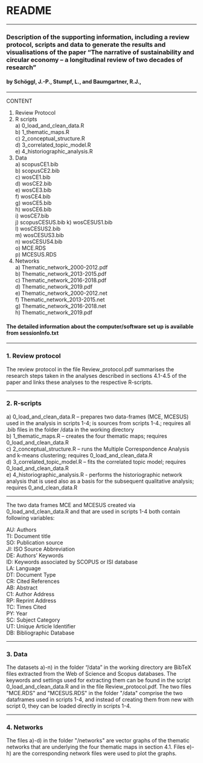 # README
- - - -

###  Description of the supporting information, including a review protocol, scripts and data to generate the results and visualisations of the paper “The narrative of sustainability and circular economy – a longitudinal review of two decades of research”   
#### by Schöggl, J.-P., Stumpf, L., and Baumgartner, R.J.,

- - - -
CONTENT
1. Review Protocol  
2. R scripts  
	a) 0_load_and_clean_data.R   
	b) 1_thematic_maps.R  
	c) 2_conceptual_structure.R  
	d) 3_correlated_topic_model.R  
	e) 4_historiographic_analysis.R  
3. Data  
	a) scopusCE1.bib  
	b) scopusCE2.bib  
	c) wosCE1.bib  
	d) wosCE2.bib  
	e) wosCE3.bib  
	f) wosCE4.bib  
	g) wosCE5.bib  
	h) wosCE6.bib  
	i) wosCE7.bib  
	j) scopusCESUS.bib 
	k) wosCESUS1.bib  
	l) wosCESUS2.bib  
	m) wosCESUS3.bib  
	n) wosCESUS4.bib  
	o) MCE.RDS  
	p) MCESUS.RDS  
4. Networks  
  a) Thematic_network_2000-2012.pdf  
  b) Thematic_network_2013-2015.pdf  
  c) Thematic_network_2016-2018.pdf  
  d) Thematic_network_2019.pdf  
  e) Thematic_network_2000-2012.net  
  f) Thematic_network_2013-2015.net  
  g) Thematic_network_2016-2018.net  
  h) Thematic_network_2019.pdf  
    
#### The detailed information about the computer/software set up is available from sessionInfo.txt  

- - - -  

### 1. Review protocol  

The review protocol in the file Review_protocol.pdf summarises the research steps taken in the analyses described in sections 4.1-4.5 of the paper and links these analyses to the respective R-scripts.

- - - -  

### 2. R-scripts   

a) 0_load_and_clean_data.R – prepares two data-frames (MCE, MCESUS) used in the analysis in scripts 1-4; is sources from scripts 1-4.; requires all .bib files in the folder /data in the working directory  
b) 1_thematic_maps.R – creates the four thematic maps; requires 0_load_and_clean_data.R  
c) 2_conceptual_structure.R – runs the Multiple Correspondence Analysis and k-means clustering; requires 0_load_and_clean_data.R  
d) 3_correlated_topic_model.R – fits the correlated topic model; requires 0_load_and_clean_data.R   
e) 4_historiographic_analysis.R - performs the historiographic network analysis that is used also as a basis for the subsequent qualitative analysis; requires 0_and_clean_data.R  

- - - -  

The two data frames MCE and MCESUS created via 0_load_and_clean_data.R and that are used in scripts 1-4 both contain following variables:   

AU: 	Authors  
TI: 	Document title  
SO: 	Publication source  
JI:	ISO Source Abbreviation  
DE:	Authors’ Keywords  
ID:	Keywords associated by SCOPUS or ISI database  
LA: 	Language  
DT:	Document Type  
CR:	Cited References  
AB: 	Abstract  
C1:	Author Address  
RP:	Reprint Address  
TC:	Times Cited  
PY:	Year  
SC:	Subject Category  
UT:	Unique Article Identifier  
DB:	Bibliographic Database  

- - - -  

### 3. Data   
The datasets a)-n) in the folder “/data” in the working directory are BibTeX files extracted from the Web of Science and Scopus databases. The keywords and settings used for extracting them can be found in the script 0_load_and_clean_data.R and in the file Review_protocol.pdf. The two files "MCE.RDS" and "MCESUS.RDS" in the folder "/data" comprise the two dataframes used in scripts 1-4, and instead of creating them from new with script 0, they  can be loaded directly in scripts 1-4.   

- - - -  

### 4. Networks  
The files a)-d) in the folder "/networks" are vector graphs of the thematic networks that are underlying the four thematic maps in section 4.1. Files e)-h) are the corresponding network files were used to plot the graphs.  
